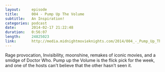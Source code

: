 ```yaml
---
layout:		episode
title:		004 - Pump Up The Volume
subtitle:	An Inspiration!
categories:	podcast
date:		2014-02-17 21:22:48
duration:	0:56:07
length:		24825023
link:		http://media.midnightmovieknights.com/2014/004_-_Pump_Up_The_Volume.m4a
---
```

Rage provocation, Invisibility, moonshine, remakes of iconic movies, and a smidge of Doctor Who. Pump up the Volume is the flick pick for the week, and one of the hosts can't believe that the other hasn't seen it.